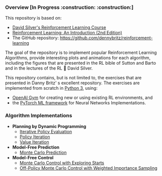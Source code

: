 <h3>Overview [In Progress :construction: :construction:]</h3>
This repository is based on:

- [David Silver's Reinforcement Learning Course](https://www.youtube.com/playlist?list=PLqYmG7hTraZDM-OYHWgPebj2MfCFzFObQ)
- [Reinforcement Learning: An Introduction (2nd Edition)](http://incompleteideas.net/book/RLbook2018.pdf)
- The GitHub repository: https://github.com/dennybritz/reinforcement-learning

The goal of the repository is to implement popular Reinforcement Learning Algorithms, provide interesting plots and 
animations for each algorithm, including the figures that are presented in the RL bible of Sutton and Barto and in the
lectures of the RL :goat: David Silver.

This repository contains, but is not limited to, the exercises that are presented in Danny Britz' s excellent 
repository. The exercises are implemented from scratch in [Python 3](https://www.python.org/), using:
+ [OpenAI Gym](https://gym.openai.com/) for creating new or using existing RL environments, and
+ the [PyTorch ML framework](https://pytorch.org/) for Neural Networks Implementations.

<h3>Algorithm Implementations</h3>

- <b>Planning by Dynamic Programming</b>
    - [Iterative Policy Evaluation](gridworld_iterative_policy_evaluation)
    - [Policy Iteration](gridworld_policy_iteration)
    - [Value Iteration](gridworld_value_iteration)
- <b>Model-Free Prediction</b>
    - [Monte Carlo Prediction](blackjack_mc_prediction)
- <b>Model-Free Control</b>
    - [Monte Carlo Control with Exploring Starts](blackjack_mc_control_exploring_starts)
    - [Off-Policy Monte Carlo Control with Weighted Importance Sampling](blackjack_off_policy_mc_control)
